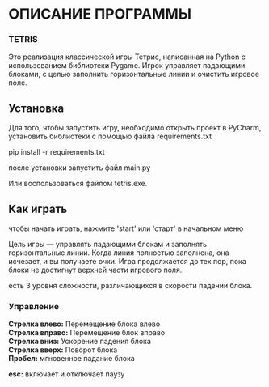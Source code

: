 # ОПИСАНИЕ ПРОГРАММЫ

### TETRIS

Это реализация классической игры Тетрис, написанная на Python с использованием
библиотеки Pygame. Игрок управляет падающими блоками, с целью заполнить горизонтальные
линии и очистить игровое поле.

## Установка

Для того, чтобы запустить игру, необходимо открыть проект в PyCharm, установить библиотеки с помощью файла
requirements.txt

pip install -r requirements.txt

после установки запустить файл main.py

Или воспользоваться файлом tetris.exe.

## Как играть

чтобы начать играть, нажмите 'start' или 'старт' в начальном меню

Цель игры — управлять падающими блокам и заполнять горизонтальные линии. Когда линия полностью заполнена, она исчезает,
и вы получаете очки. Игра продолжается до тех пор, пока блоки не достигнут верхней части игрового поля.

есть 3 уровня сложности, различающихся в скорости падении блока.

### Управление

**Стрелка влево:** Перемещение блока влево\
**Стрелка вправо:** Перемещение блок вправо\
**Стрелка вниз:** Ускорение падения блока\
**Стрелка вверх:** Поворот блока\
**Пробел:** мгновенное падание блока

**esc:** включает и отключает паузу





